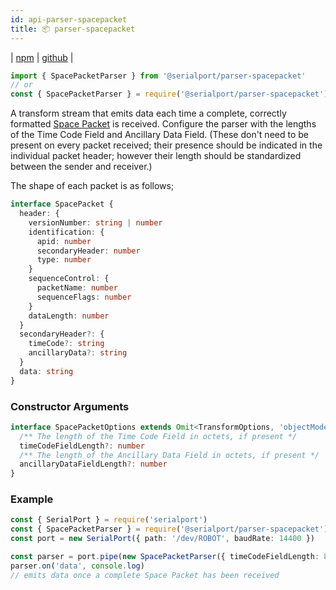 ```yaml
---
id: api-parser-spacepacket
title: 📦 parser-spacepacket
---
```

| [npm](https://www.npmjs.com/package/@serialport/parser-spacepacket) | [github](https://github.com/serialport/node-serialport/tree/master/packages/parser-spacepacket) |

```ts
import { SpacePacketParser } from '@serialport/parser-spacepacket'
// or
const { SpacePacketParser } = require('@serialport/parser-spacepacket')
```

A transform stream that emits data each time a complete, correctly formatted [Space Packet](https://public.ccsds.org/Pubs/133x0b2e1.pdf) is received. Configure the parser with the lengths of the Time Code Field and Ancillary Data Field. (These don't need to be present on every packet received; their presence should be indicated in the individual packet header; however their length should be standardized between the sender and receiver.)

The shape of each packet is as follows;

```ts
interface SpacePacket {
  header: {
    versionNumber: string | number
    identification: {
      apid: number
      secondaryHeader: number
      type: number
    }
    sequenceControl: {
      packetName: number
      sequenceFlags: number
    }
    dataLength: number
  }
  secondaryHeader?: {
    timeCode?: string
    ancillaryData?: string
  }
  data: string
}
```

### Constructor Arguments

```ts
interface SpacePacketOptions extends Omit<TransformOptions, 'objectMode'> {
  /** The length of the Time Code Field in octets, if present */
  timeCodeFieldLength?: number
  /** The length of the Ancillary Data Field in octets, if present */
  ancillaryDataFieldLength?: number
}
```

### Example

```ts
const { SerialPort } = require('serialport')
const { SpacePacketParser } = require('@serialport/parser-spacepacket')
const port = new SerialPort({ path: '/dev/ROBOT', baudRate: 14400 })

const parser = port.pipe(new SpacePacketParser({ timeCodeFieldLength: 8 }))
parser.on('data', console.log)
// emits data once a complete Space Packet has been received
```
